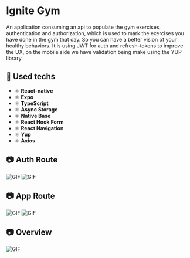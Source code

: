 # Ignite Gym

An application consuming an api to populate the gym exercises, authentication and authorization, which is used to mark the exercises you have done in the gym that day. So you can have a better vision of your healthy behaviors.
It is using JWT for auth and refresh-tokens to improve the UX, on the mobile side we have validation being make using the YUP library.

## :hammer: Used techs

- ⚛️ **React-native**
- ⚛️ **Expo**
- ⚛️ **TypeScript**
- ⚛️ **Async Storage**
- ⚛️ **Native Base**
- ⚛️ **React Hook Form**
- ⚛️ **React Navigation**
- ⚛️ **Yup**
- ⚛️ **Axios**

## :camera: Auth Route

![GIF](readme_assets/login.gif)
![GIF](readme_assets/signup.gif)

## :camera: App Route

![GIF](readme_assets/exercise_history.gif)
![GIF](readme_assets/profile_change_picture.gif)

## :camera: Overview

![GIF](readme_assets/logout.gif)
